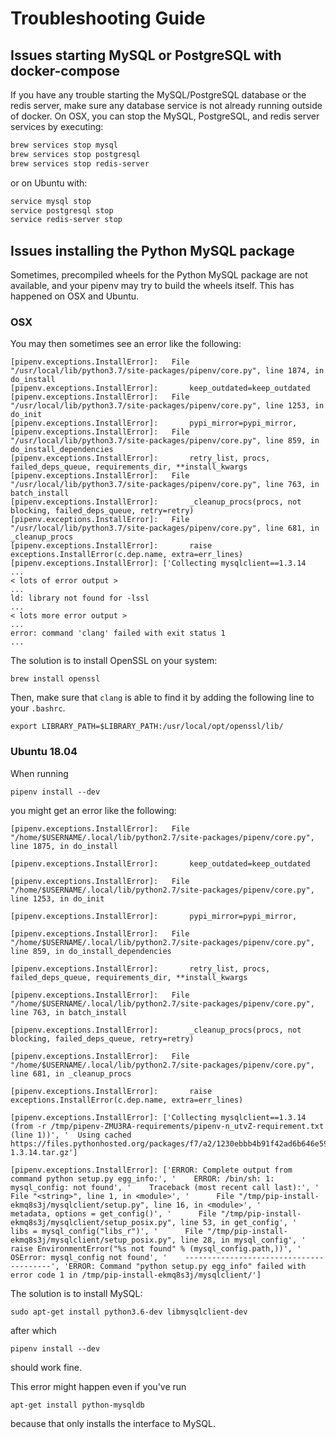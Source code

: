 # Troubleshooting Guide

## Issues starting MySQL or PostgreSQL with docker-compose

If you have any trouble starting the MySQL/PostgreSQL database or the redis server, make sure any database service is not already
running outside of docker. On OSX, you can stop the MySQL, PostgreSQL, and redis server services by executing:
```bash
brew services stop mysql
brew services stop postgresql
brew services stop redis-server
```
or on Ubuntu with:
```bash
service mysql stop
service postgresql stop
service redis-server stop
```
## Issues installing the Python MySQL package

Sometimes, precompiled wheels for the Python MySQL package are not available, and your pipenv may
try to build the wheels itself. This has happened on OSX and Ubuntu.

### OSX

You may then sometimes see an error like the following:
```
[pipenv.exceptions.InstallError]:   File "/usr/local/lib/python3.7/site-packages/pipenv/core.py", line 1874, in do_install
[pipenv.exceptions.InstallError]:       keep_outdated=keep_outdated
[pipenv.exceptions.InstallError]:   File "/usr/local/lib/python3.7/site-packages/pipenv/core.py", line 1253, in do_init
[pipenv.exceptions.InstallError]:       pypi_mirror=pypi_mirror,
[pipenv.exceptions.InstallError]:   File "/usr/local/lib/python3.7/site-packages/pipenv/core.py", line 859, in do_install_dependencies
[pipenv.exceptions.InstallError]:       retry_list, procs, failed_deps_queue, requirements_dir, **install_kwargs
[pipenv.exceptions.InstallError]:   File "/usr/local/lib/python3.7/site-packages/pipenv/core.py", line 763, in batch_install
[pipenv.exceptions.InstallError]:       _cleanup_procs(procs, not blocking, failed_deps_queue, retry=retry)
[pipenv.exceptions.InstallError]:   File "/usr/local/lib/python3.7/site-packages/pipenv/core.py", line 681, in _cleanup_procs
[pipenv.exceptions.InstallError]:       raise exceptions.InstallError(c.dep.name, extra=err_lines)
[pipenv.exceptions.InstallError]: ['Collecting mysqlclient==1.3.14
...
< lots of error output >
...
ld: library not found for -lssl
...
< lots more error output >
...
error: command 'clang' failed with exit status 1
...
```

The solution is to install OpenSSL on your system:
```
brew install openssl
```
Then, make sure that `clang` is able to find it by adding the following line to your `.bashrc`.
```
export LIBRARY_PATH=$LIBRARY_PATH:/usr/local/opt/openssl/lib/
```

### Ubuntu 18.04

When running 
```
pipenv install --dev
```
you might get an error like the following:
```
[pipenv.exceptions.InstallError]:   File "/home/$USERNAME/.local/lib/python2.7/site-packages/pipenv/core.py", line 1875, in do_install

[pipenv.exceptions.InstallError]:       keep_outdated=keep_outdated

[pipenv.exceptions.InstallError]:   File "/home/$USERNAME/.local/lib/python2.7/site-packages/pipenv/core.py", line 1253, in do_init

[pipenv.exceptions.InstallError]:       pypi_mirror=pypi_mirror,

[pipenv.exceptions.InstallError]:   File "/home/$USERNAME/.local/lib/python2.7/site-packages/pipenv/core.py", line 859, in do_install_dependencies

[pipenv.exceptions.InstallError]:       retry_list, procs, failed_deps_queue, requirements_dir, **install_kwargs

[pipenv.exceptions.InstallError]:   File "/home/$USERNAME/.local/lib/python2.7/site-packages/pipenv/core.py", line 763, in batch_install

[pipenv.exceptions.InstallError]:       _cleanup_procs(procs, not blocking, failed_deps_queue, retry=retry)

[pipenv.exceptions.InstallError]:   File "/home/$USERNAME/.local/lib/python2.7/site-packages/pipenv/core.py", line 681, in _cleanup_procs

[pipenv.exceptions.InstallError]:       raise exceptions.InstallError(c.dep.name, extra=err_lines)

[pipenv.exceptions.InstallError]: ['Collecting mysqlclient==1.3.14 (from -r /tmp/pipenv-ZMU3RA-requirements/pipenv-n_utvZ-requirement.txt (line 1))', '  Using cached https://files.pythonhosted.org/packages/f7/a2/1230ebbb4b91f42ad6b646e59eb8855559817ad5505d81c1ca2b5a216040/mysqlclient-1.3.14.tar.gz']

[pipenv.exceptions.InstallError]: ['ERROR: Complete output from command python setup.py egg_info:', '    ERROR: /bin/sh: 1: mysql_config: not found', '    Traceback (most recent call last):', '      File "<string>", line 1, in <module>', '      File "/tmp/pip-install-ekmq8s3j/mysqlclient/setup.py", line 16, in <module>', '        metadata, options = get_config()', '      File "/tmp/pip-install-ekmq8s3j/mysqlclient/setup_posix.py", line 53, in get_config', '        libs = mysql_config("libs_r")', '      File "/tmp/pip-install-ekmq8s3j/mysqlclient/setup_posix.py", line 28, in mysql_config', '        raise EnvironmentError("%s not found" % (mysql_config.path,))', '    OSError: mysql_config not found', '    ----------------------------------------', 'ERROR: Command "python setup.py egg_info" failed with error code 1 in /tmp/pip-install-ekmq8s3j/mysqlclient/']
```


The solution is to install MySQL:
```
sudo apt-get install python3.6-dev libmysqlclient-dev
```
after which 
```
pipenv install --dev
```
should work fine.

This error might happen even if you've run
```
apt-get install python-mysqldb
```
because that only installs the interface to MySQL.

